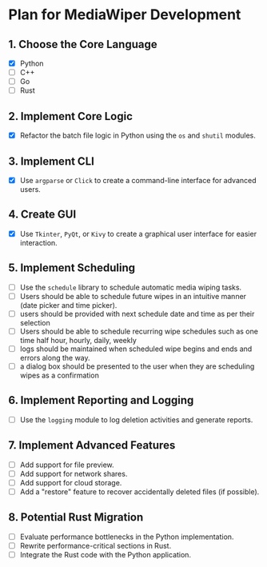 # Plan for MediaWiper Development

## 1. Choose the Core Language
*   [x] Python
*   [ ] C++
*   [ ] Go
*   [ ] Rust

## 2. Implement Core Logic
*   [x] Refactor the batch file logic in Python using the `os` and `shutil` modules.

## 3. Implement CLI
*   [x] Use `argparse` or `Click` to create a command-line interface for advanced users.

## 4. Create GUI
*   [x] Use `Tkinter`, `PyQt`, or `Kivy` to create a graphical user interface for easier interaction.

## 5. Implement Scheduling
*   [ ] Use the `schedule` library to schedule automatic media wiping tasks.
*   [ ] Users should be able to schedule future wipes in an intuitive manner (date picker and time picker).
*   [ ] users should be provided with next schedule date and time as per their selection
*   [ ] Users should be able to schedule recurring wipe schedules such as one time half hour, hourly, daily, weekly 
*   [ ] logs should be maintained when scheduled wipe begins and ends and errors along the way.
*   [ ] a dialog box should be presented to the user when they are scheduling wipes as a confirmation

## 6. Implement Reporting and Logging
*   [ ] Use the `logging` module to log deletion activities and generate reports.

## 7. Implement Advanced Features
*   [ ] Add support for file preview.
*   [ ] Add support for network shares.
*   [ ] Add support for cloud storage.
*   [ ] Add a "restore" feature to recover accidentally deleted files (if possible).

## 8. Potential Rust Migration
*   [ ] Evaluate performance bottlenecks in the Python implementation.
*   [ ] Rewrite performance-critical sections in Rust.
*   [ ] Integrate the Rust code with the Python application.
